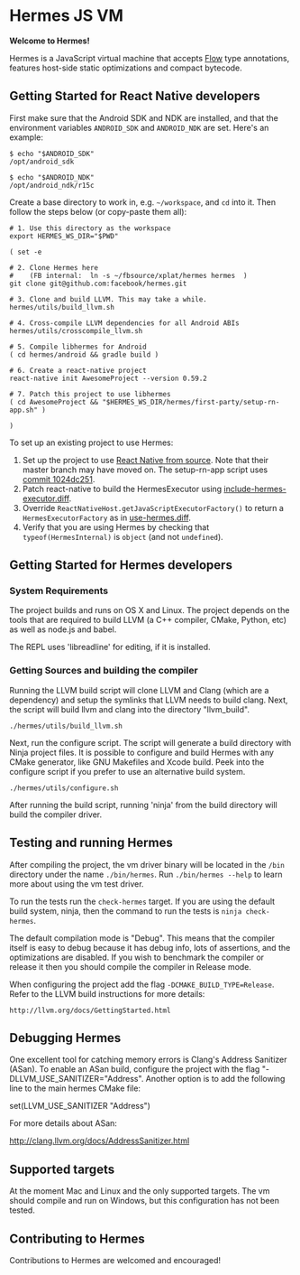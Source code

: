 # Hermes JS VM

**Welcome to Hermes!**

Hermes is a JavaScript virtual machine that accepts [Flow](https://flowtype.org)
type annotations, features host-side static optimizations and compact bytecode.

## Getting Started for React Native developers

First make sure that the Android SDK and NDK are installed, and that the
environment variables `ANDROID_SDK` and `ANDROID_NDK` are set. Here's an
example:

```
$ echo "$ANDROID_SDK"
/opt/android_sdk

$ echo "$ANDROID_NDK"
/opt/android_ndk/r15c
```

Create a base directory to work in, e.g. `~/workspace`, and `cd` into it. Then
follow the steps below (or copy-paste them all):

```
# 1. Use this directory as the workspace
export HERMES_WS_DIR="$PWD"

( set -e

# 2. Clone Hermes here
#    (FB internal:  ln -s ~/fbsource/xplat/hermes hermes  )
git clone git@github.com:facebook/hermes.git

# 3. Clone and build LLVM. This may take a while.
hermes/utils/build_llvm.sh

# 4. Cross-compile LLVM dependencies for all Android ABIs
hermes/utils/crosscompile_llvm.sh

# 5. Compile libhermes for Android
( cd hermes/android && gradle build )

# 6. Create a react-native project
react-native init AwesomeProject --version 0.59.2

# 7. Patch this project to use libhermes
( cd AwesomeProject && "$HERMES_WS_DIR/hermes/first-party/setup-rn-app.sh" )

)
```

To set up an existing project to use Hermes:

1. Set up the project to use [React Native from source](https://facebook.github.io/react-native/docs/building-from-source).
   Note that their master branch may have moved on. The setup-rn-app script
   uses [commit
   1024dc251](https://github.com/facebook/react-native/commit/1024dc251e1f4777052b7c41807ea314672bb13a).
2. Patch react-native to build the HermesExecutor using
   [include-hermes-executor.diff](first-party/patches/include-hermes-executor.diff).
3. Override `ReactNativeHost.getJavaScriptExecutorFactory()` to return a
   `HermesExecutorFactory` as in
   [use-hermes.diff](first-party/patches/use-hermes.diff).
4. Verify that you are using Hermes by checking that `typeof(HermesInternal)`
   is `object` (and not `undefined`).


## Getting Started for Hermes developers

### System Requirements

The project builds and runs on OS X and Linux. The project depends on the tools
that are required to build LLVM (a C++ compiler, CMake, Python, etc) as well as
node.js and babel.

The REPL uses 'libreadline' for editing, if it is installed.

### Getting Sources and building the compiler

Running the LLVM build script will clone LLVM and Clang (which are a dependency)
and setup the symlinks that LLVM needs to build clang. Next, the script will
build llvm and clang into the directory "llvm_build".

    ./hermes/utils/build_llvm.sh

Next, run the configure script. The script will generate a build directory with
Ninja project files. It is possible to configure and build Hermes with any CMake
generator, like GNU Makefiles and Xcode build. Peek into the configure script
if you prefer to use an alternative build system.

    ./hermes/utils/configure.sh

After running the build script, running 'ninja' from the build directory will
build the compiler driver.

## Testing and running Hermes

After compiling the project, the vm driver binary will be located in the `/bin`
directory under the name `./bin/hermes`.  Run `./bin/hermes --help` to learn
more about using the vm test driver.

To run the tests run the `check-hermes` target. If you are using the default
build system, ninja, then the command to run the tests is `ninja check-hermes`.

The default compilation mode is "Debug". This means that the compiler itself is
easy to debug because it has debug info, lots of assertions, and the
optimizations are disabled. If you wish to benchmark the compiler or release it
then you should compile the compiler in Release mode.

When configuring the project add the flag `-DCMAKE_BUILD_TYPE=Release`. Refer to
the LLVM build instructions for more details:

    http://llvm.org/docs/GettingStarted.html

## Debugging Hermes

One excellent tool for catching memory errors is Clang's Address Sanitizer
(ASan). To enable an ASan build, configure the project with the flag
"-DLLVM_USE_SANITIZER="Address". Another option is to add the following line to
the main hermes CMake file:

  set(LLVM_USE_SANITIZER "Address")

For more details about ASan:

  http://clang.llvm.org/docs/AddressSanitizer.html

## Supported targets

At the moment Mac and Linux and the only supported targets. The vm
should compile and run on Windows, but this configuration has not been tested.

## Contributing to Hermes

Contributions to Hermes are welcomed and encouraged!
